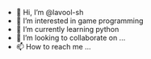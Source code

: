 - 👋 Hi, I’m @lavool-sh
- 👀 I’m interested in game programming
- 🌱 I’m currently learning python
- 💞️ I’m looking to collaborate on ...
- 📫 How to reach me ...

<!---
lavool-sh/lavool-sh is a ✨ special ✨ repository because its `README.md` (this file) appears on your GitHub profile.
You can click the Preview link to take a look at your changes.
--->
